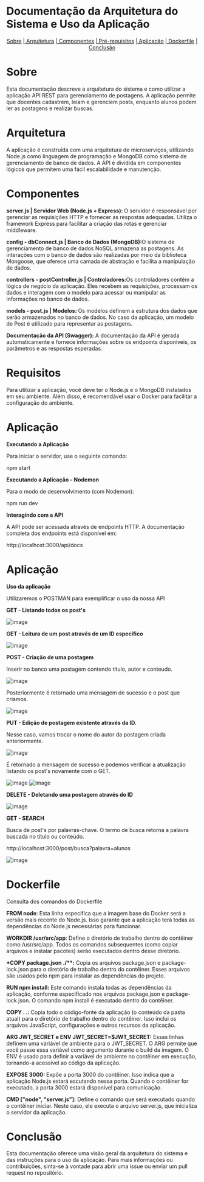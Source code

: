 <h1>Documentação da Arquitetura do Sistema e Uso da Aplicação</h1>

<p align="center">
<a href="#Sobre"> Sobre</a>
<a href="#arquitetura"> | Arquitetura</a>
<a href="#componentes"> | Componentes</a>
<a href="#requisitos"> | Pré-requisitos</a>
<a href="#aplicacao"> | Aplicação</a>
<a href="#dockerfile"> | Dockerfile</a>
<a href="#conclusao"> | Conclusão</a>



# Sobre

<p>Esta documentação descreve a arquitetura do sistema e como utilizar a aplicação API REST para gerenciamento de postagens. A aplicação permite que docentes cadastrem, leiam e gerenciem posts, enquanto alunos podem ler as postagens e realizar buscas.</p>

# Arquitetura

<p>A aplicação é construída com uma arquitetura de microserviços, utilizando Node.js como linguagem de programação e MongoDB como sistema de gerenciamento de banco de dados. A API é dividida em componentes lógicos que permitem uma fácil escalabilidade e manutenção.</p>

# Componentes

<p><strong>server.js  |  Servidor Web (Node.js + Express): </strong>O servidor é responsável por gerenciar as requisições HTTP e fornecer as respostas adequadas. Utiliza o framework Express para facilitar a criação das rotas e gerenciar middleware.</p>

<p> <strong>config - dbConnect.js | Banco de Dados (MongoDB):</strong>O sistema de gerenciamento de banco de dados NoSQL armazena as postagens. As interações com o banco de dados são realizadas por meio da biblioteca Mongoose, que oferece uma camada de abstração e facilita a manipulação de dados.</p>

<p><strong>controllers - postController.js | Controladores:</strong>Os controladores contêm a lógica de negócio da aplicação. Eles recebem as requisições, processam os dados e interagem com o modelo para acessar ou manipular as informações no banco de dados.</p>

<p><strong>models - post.js | Modelos: </strong>Os modelos definem a estrutura dos dados que serão armazenados no banco de dados. No caso da aplicação, um modelo de Post é utilizado para representar as postagens.</p>

<p><strong>Documentação da API (Swagger):</strong> A documentação da API é gerada automaticamente e fornece informações sobre os endpoints disponíveis, os parâmetros e as respostas esperadas.</p>

# Requisitos

Para utilizar a aplicação, você deve ter o Node.js e o MongoDB instalados em seu ambiente. Além disso, é recomendável usar o Docker para facilitar a configuração do ambiente.

# Aplicação

<strong><p></p></strong>

<p><strong>Executando a Aplicação</strong>  
  
  Para iniciar o servidor, use o seguinte comando:  
  
  npm start</p>
<p><strong>Executando a Aplicação - Nodemon</strong>
  
  Para o modo de desenvolvimento (com Nodemon): 
  
  npm run dev
</p>

<strong><p>Interagindo com a API</p></strong>

A API pode ser acessada através de endpoints HTTP. A documentação completa dos endpoints está disponível em:

http://localhost:3000/api/docs

# Aplicação 
<strong>Uso da aplicação</strong>

Utilizaremos o POSTMAN para exemplificar o uso da nossa API

<strong>GET - Listando todos os post's</strong>

![image](https://github.com/user-attachments/assets/eef0cf18-6c5c-4c0d-a3ce-83b5a22ff1fe)

<strong>GET - Leitura de um post através de um ID específico</strong>

![image](https://github.com/user-attachments/assets/37919101-94fa-4d92-a5e3-ab6f3ee0bf2d)

<strong>POST - Criação de uma postagem</strong>

Inserir no banco uma postagem contendo título, autor e conteudo.

![image](https://github.com/user-attachments/assets/dbfcd6cd-1c70-4d5f-ba59-fbe74667d235)

Posteriormente é retornado uma mensagem de sucesso e o post que criamos. 

![image](https://github.com/user-attachments/assets/dc006ae2-342f-4377-bb78-254e27579f24)


<strong>PUT - Edição de postagem existente através da ID.</strong>

Nesse caso, vamos trocar o nome do autor da postagem criada anteriormente.

![image](https://github.com/user-attachments/assets/7167a3ff-fc5c-428d-b884-77760e9ef2a3)

É retornado a mensagem de sucesso e podemos verificar a atualização listando os post's novamente com o GET. 

![image](https://github.com/user-attachments/assets/c0278ea4-6731-4b52-93c5-0c226a24c799)
![image](https://github.com/user-attachments/assets/d01237d6-f1e2-4bf4-9323-127b03745329)


<strong>DELETE - Deletando uma postagem através do ID</strong>

![image](https://github.com/user-attachments/assets/dcb0068f-efbe-4455-8bd7-063ef5b7feb1)


<strong>GET - SEARCH </strong>

Busca de post's por palavras-chave. O termo de busca retorna a palavra buscada no título ou conteúdo. 

http://localhost:3000/post/busca?palavra=alunos

![image](https://github.com/user-attachments/assets/8984d8bd-a2df-4a05-820f-7d327d8fae1e)

# Dockerfile

Consulta dos comandos do Dockerfile

<strong>FROM node</strong>: Esta linha especifica que a imagem base do Docker será a versão mais recente do Node.js. Isso garante que a aplicação terá todas as dependências do Node.js necessárias para funcionar.

<strong>WORKDIR /usr/src/app</strong>: Define o diretório de trabalho dentro do contêiner como /usr/src/app. Todos os comandos subsequentes (como copiar arquivos e instalar pacotes) serão executados dentro desse diretório.

<strong>*COPY package.json ./**:</strong> Copia os arquivos package.json e package-lock.json para o diretório de trabalho dentro do contêiner. Esses arquivos são usados pelo npm para instalar as dependências do projeto.

<strong>RUN npm install:</strong> Este comando instala todas as dependências da aplicação, conforme especificado nos arquivos package.json e package-lock.json. O comando npm install é executado dentro do contêiner.

<strong>COPY . .: </strong>Copia todo o código-fonte da aplicação (o conteúdo da pasta atual) para o diretório de trabalho dentro do contêiner. Isso inclui os arquivos JavaScript, configurações e outros recursos da aplicação.

<strong>ARG JWT_SECRET e ENV JWT_SECRET=$JWT_SECRET:</strong> Essas linhas definem uma variável de ambiente para o JWT_SECRET. O ARG permite que você passe essa variável como argumento durante o build da imagem. O ENV é usado para definir a variável de ambiente no contêiner em execução, tornando-a acessível ao código da aplicação.

<strong>EXPOSE 3000: </strong>Expõe a porta 3000 do contêiner. Isso indica que a aplicação Node.js estará escutando nessa porta. Quando o contêiner for executado, a porta 3000 estará disponível para comunicação.

<strong>CMD ["node", "server.js"]:</strong> Define o comando que será executado quando o contêiner iniciar. Neste caso, ele executa o arquivo server.js, que inicializa o servidor da aplicação.

# Conclusão
<p>Esta documentação oferece uma visão geral da arquitetura do sistema e das instruções para o uso da aplicação. Para mais informações ou contribuições, sinta-se à vontade para abrir uma issue ou enviar um pull request no repositório.</p>














